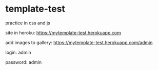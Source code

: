 # template-test
practice in css and js

site in heroku: https://mytemplate-test.herokuapp.com

add images to gallery: https://mytemplate-test.herokuapp.com/admin

login: admin

password: admin
